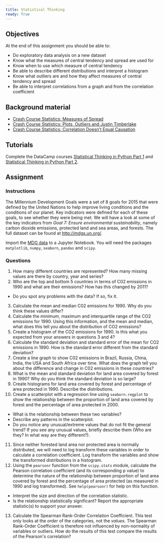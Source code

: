 ```yaml
---
title: Statistical Thinking
ready: True
---
```


## Objectives

At the end of this assignment you should be able to:  

- Do exploratory data analysis on a new dataset
- Know what the measures of central tendency and spread are used for
- Know when to use which measure of central tendency
- Be able to describe different distributions and interpret a histogram
- Know what outliers are and how they affect measures of central tendency and spread
- Be able to interpret correlations from a graph and from the correlation coefficient

## Background material
- [Crash Course Statistics: Measures of Spread](https://youtu.be/R4yfNi_8Kqw)
- [Crash Course Statistics: Plots, Outliers and Justin Timberlake](https://youtu.be/HMkllhBI91Y)
- [Crash Course Statistics: Correlation Doesn’t Equal Causation](https://youtu.be/GtV-VYdNt_g)

## Tutorials

Complete the DataCamp courses [Statistical Thinking in Python Part 1](https://www.datacamp.com/courses/statistical-thinking-in-python-part-1) and [Statistical Thinking in Python Part 2](https://www.datacamp.com/courses/statistical-thinking-in-python-part-2).

## Assignment

### Instructions
The Millennium Development Goals were a set of 8 goals for 2015 that were defined by the United Nations to help improve living conditions and the conditions of our planet. Key indicators were defined for each of these goals, to see whether they were being met. We will have a look at some of the key indicators from *Goal 7: Ensure environmental sustainability*, namely carbon dioxide emissions, protected land and sea areas, and forests. The full dataset can be found at http://mdgs.un.org/.

Import the [MDG data](MDG_Export_20191227.csv) to a Jupyter Notebook. You will need the packages `matplotlib`, `numpy`, `seaborn`, `pandas` and `scipy`.

### Questions
1.	How many different countries are represented? How many missing values are there by country, year and series?
2.	Who are the top and bottom 5 countries in terms of C02 emissions in 1990 and what are their emissions? How has this changed by 2011?
 * Do you spot any problems with the data? If so, fix it.
3.	Calculate the mean and median C02 emissions for 1990. Why do you think these values differ?
4. Calculate the minimum, maximum and interquartile range of the CO2 emissions for 1990. Using this information, and the mean and median, what does this tell you about the distribution of CO2 emissions?
5. Create a histogram of the CO2 emissions for 1990. Is this what you expected from your answers in questions 3 and 4?
6. Calculate the standard deviation and standard error of the mean for CO2 emissions in 1990. How is the standard error different from the standard deviation?
7.	Create a line graph to show C02 emissions in Brazil, Russia, China, India, the USA and South Africa over time. What does the graph tell you about the difference and change in C02 emissions in these countries?
8.	What is the mean and standard deviation for land area covered by forest in 1990? Why do you think the standard deviation is so large?
9.	Create histograms for land area covered by forest and percentage of area protected in 1990. Describe the distributions.
10.	Create a scatterplot with a regression line using `seaborn.regplot` to show the relationship between the proportion of land area covered by forest and the percentage of area protected in 2000.
 * What is the relationship between these two variables?
 * Describe any patterns in the scatterplot.
 * Do you notice any unusual/extreme values that do not fit the general trend? If you see any unusual values, briefly describe them (Who are they? In what way are they different?).
11. Since neither forested land area nor protected area is normally distributed, we will need to log transform these variables in order to calculate a correlation coefficient. Log transform the variables and show the transformed distributions in a histogram.
12.	Using the `pearsonr` function from the `scipy.stats` module, calculate the Pearson correlation coefficient (and its corresponding p value) to determine the nature of the relationship between proportion of land area covered by forest and the percentage of area protected (as measured in 1990 and log transformed). See `help(pearsonr)` for help on this function.
 * Interpret the size and direction of the correlation statistic.
 * Is the relationship statistically significant? Report the appropriate statistic(s) to support your answer.
 13. Calculate the Spearman Rank-Order Correlation Coefficient. This test only looks at the *order* of the categories, not the *values*. The Spearman Rank-Order Coefficient is therefore not influenced by non-normality of variables or outliers. How do the results of this test compare the results of the Pearson's correlation?
